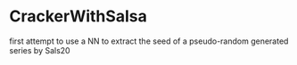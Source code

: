 # CrackerWithSalsa
first attempt to use a NN to extract the seed of a pseudo-random generated series by Sals20

